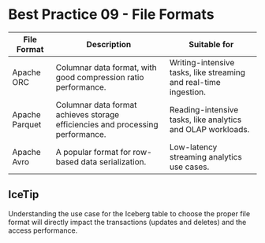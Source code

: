 # Best Practice 09 - File Formats

| File Format | Description | Suitable for |
| ------------ | ----------- | ------------- | 
| Apache ORC | Columnar data format, with good compression ratio performance. | Writing-intensive tasks, like streaming and real-time ingestion. |
| Apache Parquet | Columnar data format achieves storage efficiencies and processing performance. | Reading-intensive tasks, like analytics and OLAP workloads. |
| Apache Avro | A popular format for row-based data serialization. | Low-latency streaming analytics use cases. | 

## IceTip

Understanding the use case for the Iceberg table to choose the proper file format will directly impact the transactions (updates and deletes) and the access performance.
